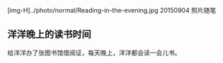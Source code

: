 [img-H]../photo/normal/Reading-in-the-evening.jpg
20150904
照片随笔

## 洋洋晚上的读书时间

给洋洋办了张图书馆借阅证，每天晚上，洋洋都会读一会儿书。
